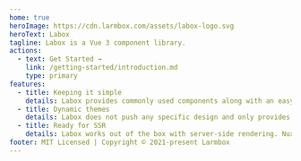 ```yaml
---
home: true
heroImage: https://cdn.larmbox.com/assets/labox-logo.svg
heroText: Labox
tagline: Labox is a Vue 3 component library.
actions:
  - text: Get Started →
    link: /getting-started/introduction.md
    type: primary
features:
  - title: Keeping it simple
    details: Labox provides commonly used components along with an easy-to-understand API.
  - title: Dynamic themes
    details: Labox does not push any specific design and only provides the base components. You are in charge of the look and feel.
  - title: Ready for SSR
    details: Labox works out of the box with server-side rendering. Nuxt module coming soon!
footer: MIT Licensed | Copyright © 2021-present Larmbox
---
```


